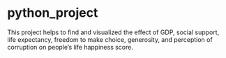 # python_project
This project helps to find and visualized the effect of GDP, social support, life expectancy, freedom to make choice, generosity, and perception of corruption on people’s life happiness score.
